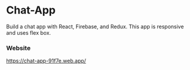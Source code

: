 # Chat-App

Build a chat app with React, Firebase, and Redux. This app is responsive and uses flex box.

### Website

https://chat-app-91f7e.web.app/
